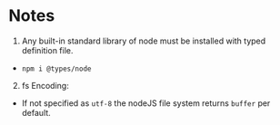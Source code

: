 # Notes

1. Any built-in standard library of node must be installed with typed definition file.
  - `npm i @types/node`
2. fs Encoding:
  - If not specified as `utf-8` the nodeJS file system returns `buffer` per default.
